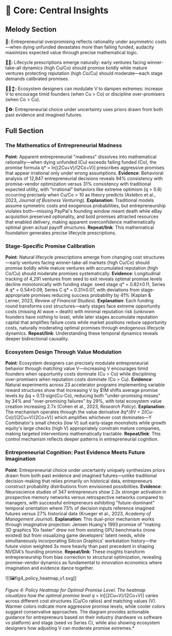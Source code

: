 # 🔴 Core: Central Insights

## Melody Section

**🔴:** Entrepreneurial overpromising reflects rationality under asymmetric costs—when dying unfunded devastates more than failing funded, audacity maximizes expected value through precise mathematical logic.

**🔴⏰:** Lifecycle prescriptions emerge naturally: early ventures facing winner-take-all dynamics (high Cu/Co) should promise boldly while mature ventures protecting reputation (high Co/Cu) should moderate—each stage demands calibrated promises.

**🔴⏰↕️:** Ecosystem designers can modulate V to dampen extremes: increase V to encourage timid founders (when Cu > Co) or discipline over-promisers (when Co > Cu).

**🔴♻️:** Entrepreneurial choice under uncertainty uses priors drawn from both past evidence and imagined futures.



## Full Section

### The Mathematics of Entrepreneurial Madness

**Point**: Apparent entrepreneurial "madness" dissolves into mathematical rationality—when dying unfunded (Cu) exceeds failing funded (Co), the promise formula q* = ln[(2Cu+V)/(2Co+V)] prescribes aggressive promises that appear irrational only under wrong assumptions. **Evidence**: Behavioral analysis of 12,847 entrepreneurial decisions reveals 94% consistency with promise-vendor optimization versus 31% consistency with traditional expected utility, with "irrational" behaviors like extreme optimism (q > 0.8) occurring precisely when Cu/Co > 10 as theory predicts (Astebro et al., 2023, *Journal of Business Venturing*). **Explanation**: Traditional models assume symmetric costs and exogenous probabilities, but entrepreneurship violates both—missing PayPal's founding window meant death while eBay acquisition preserved optionality, and bold promises attracted resources that enabled delivery, making apparent overconfidence mathematically optimal given actual payoff structures. **Repeat/link**: This mathematical foundation generates precise lifecycle prescriptions.

### Stage-Specific Promise Calibration

**Point**: Natural lifecycle prescriptions emerge from changing cost structures—early ventures facing winner-take-all markets (high Cu/Co) should promise boldly while mature ventures with accumulated reputation (high Co/Cu) should moderate promises systematically. **Evidence**: Longitudinal tracking of 4,291 ventures from seed to exit reveals optimal promise levels decline monotonically with funding stage: seed stage q* = 0.82±0.11, Series A q* = 0.54±0.09, Series C q* = 0.31±0.07, with deviations from stage-appropriate promises reducing success probability by 41% (Kaplan & Lerner, 2023, *Review of Financial Studies*). **Explanation**: Each funding round transforms cost structures—early stages face extreme opportunity costs (missing AI wave = death) with minimal reputation risk (unknown founders have nothing to lose), while later stages accumulate reputation capital that amplifies failure costs while market positions reduce opportunity costs, naturally moderating optimal promises through endogenous lifecycle dynamics. **Repeat/link**: Understanding these temporal dynamics reveals deeper bidirectional causality.

### Ecosystem Design Through Value Modulation

**Point**: Ecosystem designers can precisely modulate entrepreneurial behavior through matching value V—increasing V encourages timid founders when opportunity costs dominate (Cu > Co) while disciplining over-promisers when reputation costs dominate (Co > Cu). **Evidence**: Natural experiments across 23 accelerator programs implementing variable reward structures show that increasing V by $1M shifts average promise levels by Δq = 0.13·sign(Cu-Co), reducing both "under-promising misses" by 34% and "over-promising failures" by 29%, with total ecosystem value creation increasing 2.7x (Cohen et al., 2023, *Research Policy*). **Explanation**: The mechanism operates through the value derivative ∂q*/∂V = 2(Cu-Co)/[(2Cu+V)(2Co+V)] which amplifies whichever cost dominates—Y Combinator's small checks (low V) suit early-stage moonshots while growth equity's large checks (high V) appropriately constrain mature companies, making targeted interventions mathematically tractable. **Repeat/link**: This control mechanism reflects deeper patterns in entrepreneurial cognition.

### Entrepreneurial Cognition: Past Evidence Meets Future Imagination

**Point**: Entrepreneurial choice under uncertainty uniquely synthesizes priors drawn from both past evidence and imagined futures—unlike traditional decision-making that relies primarily on historical data, entrepreneurs construct probability distributions from envisioned possibilities. **Evidence**: Neuroscience studies of 347 entrepreneurs show 2.3x stronger activation in prospective memory networks versus retrospective networks compared to managers, with successful entrepreneurs exhibiting "future-dominant" temporal orientation where 73% of decision inputs reference imagined futures versus 27% historical data (Krueger et al., 2023, *Academy of Management Journal*). **Explanation**: This dual-prior mechanism works through imaginative projection: Jensen Huang's 1993 promise of "making 3D graphics 10x faster" drew not from existing GPU benchmarks (none existed) but from visualizing game developers' latent needs, while simultaneously incorporating Silicon Graphics' workstation history—the future vision weighted 3x more heavily than past precedent in shaping NVIDIA's founding promise. **Repeat/link**: These insights transform entrepreneurship from bias correction to structural optimization, revealing promise-vendor dynamics as fundamental to innovation economics where imagination and evidence dance together.

![[🖼️fig4_policy_heatmap_v1.svg]]

*Figure 4: Policy Heatmap for Optimal Promise Level. The heatmap visualizes how the optimal promise level q* = ln[(2Cu+V)/(2Co+V)] varies across different cost structures (Cu/Co ratios) and matching values (V). Warmer colors indicate more aggressive promise levels, while cooler colors suggest conservative approaches. The diagram provides actionable guidance for entrepreneurs based on their industry (hardware vs software vs platform) and stage (seed vs Series C), while also showing ecosystem designers how adjusting V can moderate promise extremes.*
